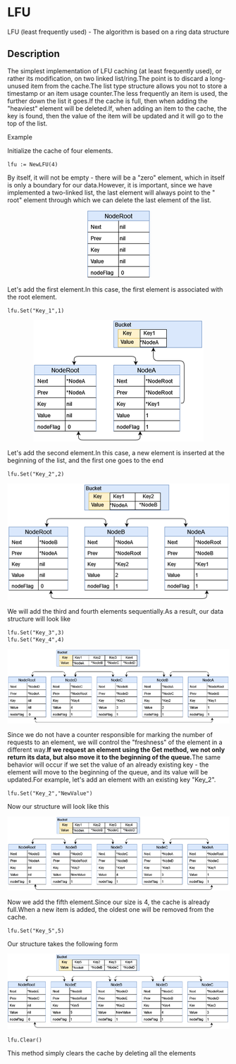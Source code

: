 # LFU

LFU (least frequently used) - The algorithm is based on a ring data structure

## Description

The simplest implementation of LFU caching (at least frequently used), or rather its modification, on two linked
list/ring.The point is to discard a long-unused item from the cache.The list type structure allows you not to store a
timestamp or an item usage counter.The less frequently an item is used, the further down the list it goes.If the cache
is full, then when adding the "heaviest" element will be deleted.If, when adding an item to the cache, the key is found,
then the value of the item will be updated and it will go to the top of the list.

Example

Initialize the cache of four elements.

```
lfu := NewLFU(4)
```

By itself, it will not be empty - there will be a "zero" element, which in itself is only a boundary for our
data.However, it is important, since we have implemented a two-linked list, the last element will always point to the "
root" element through which we can delete the last element of the list.
<p align='center'><img src="img/1.png?raw=true" alt="root element"></p>


Let's add the first element.In this case, the first element is associated with the root element.

```
lfu.Set("Key_1",1)
```

<p align='center'><img src="img/2.png?raw=true" alt="root element"></p>

Let's add the second element.In this case, a new element is inserted at the beginning of the list, and the first one
goes to the end

```
lfu.Set("Key_2",2)
```

<p align='center'><img src="img/3.png?raw=true" alt="root element"></p>
We will add the third and fourth elements sequentially.As a result, our data structure will look like

```
lfu.Set("Key_3",3)
lfu.Set("Key_4",4)
```

<p align='center'><img src="img/4.png?raw=true" alt="root element"></p>


Since we do not have a counter responsible for marking the number of requests to an element, we will control the "freshness" of the element in a different way.<b>If we request an element using the Get method, we not only return its data, but also move it to the beginning of the queue.</b>The same behavior will occur if we set the value of an already existing key - the element will move to the beginning of the queue, and its value will be updated.For example, let's add an element with an existing key "Key_2".

```
lfu.Set("Key_2","NewValue")
```
Now our structure will look like this

<p align='center'><img src="img/5.png?raw=true" alt="root element"></p>

Now we add the fifth element.Since our size is 4, the cache is already full.When a new item is added, the oldest one will be removed from the cache.
```
lfu.Set("Key_5",5)
```
Our structure takes the following form
<p align='center'><img src="img/6.png?raw=true" alt="root element"></p>

```
lfu.Clear()
```
This method simply clears the cache by deleting all the elements
